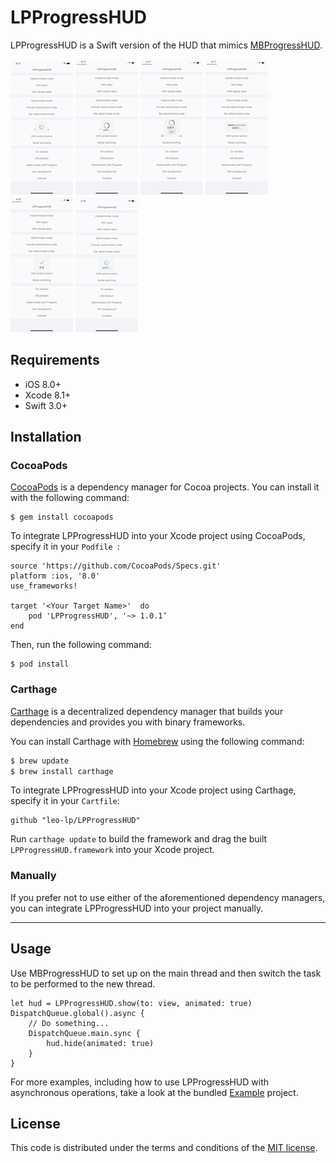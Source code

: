 # LPProgressHUD

LPProgressHUD is a Swift version of the HUD that mimics [MBProgressHUD](https://github.com/jdg/MBProgressHUD).


![](ScreenShots/ScreenShot1.png)
![](ScreenShots/ScreenShot2.png)
![](ScreenShots/ScreenShot3.png)
![](ScreenShots/ScreenShot4.png)
![](ScreenShots/ScreenShot5.png)
![](ScreenShots/ScreenShot6.png)


## Requirements

* iOS 8.0+ 
* Xcode 8.1+
* Swift 3.0+

## Installation

### CocoaPods

[CocoaPods](http://cocoapods.org) is a dependency manager for Cocoa projects. You can install it with the following command:

```
$ gem install cocoapods
```


To integrate LPProgressHUD into your Xcode project using CocoaPods, specify it in your `Podfile `:

```
source 'https://github.com/CocoaPods/Specs.git'
platform :ios, '8.0'
use_frameworks!

target '<Your Target Name>'  do
    pod 'LPProgressHUD', '~> 1.0.1’
end
```

Then, run the following command:

```
$ pod install
```

### Carthage

[Carthage](https://github.com/Carthage/Carthage) is a decentralized dependency manager that builds your dependencies and provides you with binary frameworks.

You can install Carthage with [Homebrew](http://brew.sh/) using the following command:

```bash
$ brew update
$ brew install carthage
```

To integrate LPProgressHUD into your Xcode project using Carthage, specify it in your `Cartfile`:

```ogdl
github "leo-lp/LPProgressHUD"
```

Run `carthage update` to build the framework and drag the built `LPProgressHUD.framework` into your Xcode project.

### Manually

If you prefer not to use either of the aforementioned dependency managers, you can integrate LPProgressHUD into your project manually.

---

## Usage
Use MBProgressHUD to set up on the main thread and then switch the task to be performed to the new thread.

```
let hud = LPProgressHUD.show(to: view, animated: true)
DispatchQueue.global().async {
    // Do something...
    DispatchQueue.main.sync {
        hud.hide(animated: true)
    }
}
```

For more examples, including how to use LPProgressHUD with asynchronous operations, take a look at the bundled [Example](Example) project.

## License

This code is distributed under the terms and conditions of the [MIT license](LICENSE).
